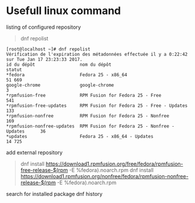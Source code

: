 # Usefull linux command

listing of configured repository

>dnf repolist

```
[root@localhost ~]# dnf repolist
Vérification de l'expiration des métadonnées effectuée il y a 0:22:42 sur Tue Jan 17 23:23:33 2017.
id du dépôt                 nom du dépôt                                  statut
*fedora                     Fedora 25 - x86_64                            51 669
google-chrome               google-chrome                                      3
*rpmfusion-free             RPM Fusion for Fedora 25 - Free                  541
*rpmfusion-free-updates     RPM Fusion for Fedora 25 - Free - Updates        133
*rpmfusion-nonfree          RPM Fusion for Fedora 25 - Nonfree               169
*rpmfusion-nonfree-updates  RPM Fusion for Fedora 25 - Nonfree - Updates      36
*updates                    Fedora 25 - x86_64 - Updates                  14 725
```

add external repository

> dnf install https://download1.rpmfusion.org/free/fedora/rpmfusion-free-release-$(rpm -E %fedora).noarch.rpm 
> dnf install https://download1.rpmfusion.org/nonfree/fedora/rpmfusion-nonfree-release-$(rpm -E %fedora).noarch.rpm


search for installed package 
dnf history
